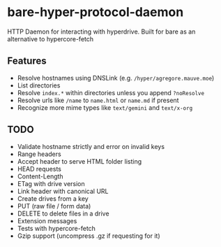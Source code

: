 # bare-hyper-protocol-daemon
HTTP Daemon for interacting with hyperdrive. Built for bare as an alternative to hypercore-fetch

## Features

- Resolve hostnames using DNSLink (e.g. `/hyper/agregore.mauve.moe`)
- List directories
- Resolve `index.*` within directories unless you append `?noResolve`
- Resolve urls like `/name` to `name.html` or `name.md` if present
- Recognize more mime types like `text/gemini` and `text/x-org`

## TODO

- Validate hostname strictly and error on invalid keys
- Range headers
- Accept header to serve HTML folder listing
- HEAD requests
- Content-Length
- ETag with drive version
- Link header with canonical URL
- Create drives from a key
- PUT (raw file / form data)
- DELETE to delete files in a drive
- Extension messages
- Tests with hypercore-fetch
- Gzip support (uncompress .gz if requesting for it)